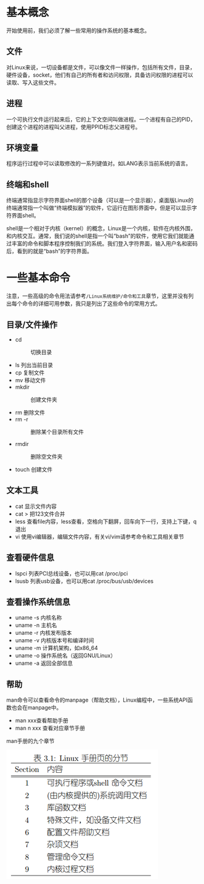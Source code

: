 # 基本概念

开始使用前，我们必须了解一些常用的操作系统的基本概念。

## 文件

对Linux来说，一切设备都是文件，可以像文件一样操作，包括所有文件，目录，硬件设备，socket，他们有自己的所有者和访问权限，具备访问权限的进程可以读取、写入这些文件。

## 进程

一个可执行文件运行起来后，它的上下文空间叫做进程。一个进程有自己的PID，创建这个进程的进程叫父进程，使用PPID标志父进程号。

## 环境变量

程序运行过程中可以读取修改的一系列键值对。如LANG表示当前系统的语言。

## 终端和shell

终端通常指显示字符界面shell的那个设备（可以是一个显示器），桌面版Linux的终端通常指一个叫做“终端模拟器”的软件，它运行在图形界面中，但是可以显示字符界面shell。

shell是一个相对于内核（kernel）的概念，Linux是一个内核，软件在内核外围，和内核交互。通常，我们说的shell是指一个叫“bash”的软件，使用它我们就能通过丰富的命令和脚本程序控制我们的系统。我们登入字符界面，输入用户名和密码后，看到的就是“bash”的字符界面。

# 一些基本命令

注意，一些高级的命令用法请参考`/Linux系统维护/命令和工具`章节，这里并没有列出每个命令的详细可用参数，我只是列出了这些命令的常用方式。

## 目录/文件操作

* cd <dir> 切换目录
* ls 列出当前目录
* cp <soucedir> <targetdir> 复制文件
* mv <sourcedir> <targetdir> 移动文件
* mkdir <dir> 创建文件夹
* rm <file> 删除文件
* rm -r <dir> 删除某个目录所有文件
* rmdir <dir> 删除空文件夹
* touch <file> 创建文件

## 文本工具

* cat <file> 显示文件内容
* cat <file1> <file2> <file3> > <file4> 把123文件合并
* less <file> 查看file内容，less查看，空格向下翻屏，回车向下一行，支持上下键，q退出
* vi <file> 使用vi编辑器，编辑文件内容，有关vi/vim请参考命令和工具相关章节

## 查看硬件信息

* lspci 列表PCI总线设备，也可以用cat /proc/pci
* lsusb 列表usb设备，也可以用cat /proc/bus/usb/devices

## 查看操作系统信息

* uname -s 内核名称
* uname -n 主机名
* uname -r 内核发布版本
* uname -v 内核版本号和编译时间
* uname -m 计算机架构，如x86_64
* uname -o 操作系统名（返回GNU/Linux）
* uname -a 返回全部信息

## 帮助

man命令可以查看命令的manpage（帮助文档），Linux编程中，一些系统API函数也会在manpage中。

* man xxx查看帮助手册
* man n xxx 查看对应章节手册

man手册的九个章节

![](res/1.png)
